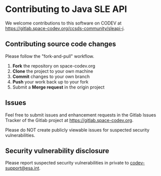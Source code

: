 # Contributing to Java SLE API

We welcome contributions to this software on CODEV at <https://gitlab.space-codev.org/ccsds-community/sleapi-j>.

## Contributing source code changes

Please follow the "fork-and-pull" workflow.

 1. **Fork** the repository on space-codev.org
 2. **Clone** the project to your own machine
 3. **Commit** changes to your own branch
 4. **Push** your work back up to your fork
 5. Submit a **Merge request** in the origin project
 
## Issues

Feel free to submit issues and enhancement requests in the Gitlab Issues Tracker of the Gitlab project at https://gitlab.space-codev.org. 

Please do NOT create publicly viewable issues for suspected security vulnerabilities.
      
## Security vulnerability disclosure

Please report suspected security vulnerabilities in private to <codev-support@esa.int>.

